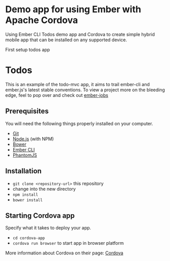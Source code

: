 # Demo app for using Ember with Apache Cordova

Using Ember CLI Todos demo app and Cordova to create simple hybrid mobile app that can be installed on any supported device.

First setup todos app 

# Todos

This is an example of the todo-mvc app, it aims to trail ember-cli and ember.js's latest stable conventions. To view a project more on the bleeding edge, feel to pop over and check out [ember-jobs](https://github.com/stefanpenner/ember-jobs)

## Prerequisites

You will need the following things properly installed on your computer.

* [Git](http://git-scm.com/)
* [Node.js](http://nodejs.org/) (with NPM)
* [Bower](http://bower.io/)
* [Ember CLI](http://www.ember-cli.com/)
* [PhantomJS](http://phantomjs.org/)

## Installation

* `git clone <repository-url>` this repository
* change into the new directory
* `npm install`
* `bower install`

## Starting Cordova app

Specify what it takes to deploy your app.

* `cd cordova-app`
* `cordova run browser` to start app in browser platform

More information about Cordova on their page: [Cordova](https://cordova.apache.org)
